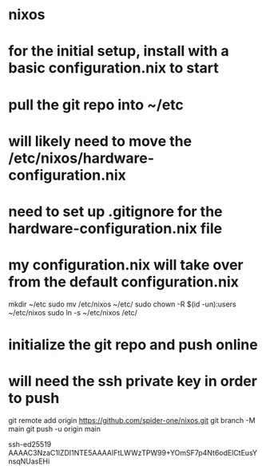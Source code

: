 # nixos

# for the initial setup, install with a basic configuration.nix to start
# pull the git repo into ~/etc
# will likely need to move the /etc/nixos/hardware-configuration.nix
# need to set up .gitignore for the hardware-configuration.nix file
# my configuration.nix will take over from the default configuration.nix
mkdir ~/etc
sudo mv /etc/nixos ~/etc/
sudo chown -R $(id -un):users ~/etc/nixos
sudo ln -s ~/etc/nixos /etc/

# initialize the git repo and push online
# will need the ssh private key in order to push
git remote add origin https://github.com/spider-one/nixos.git
git branch -M main
git push -u origin main

ssh-ed25519 AAAAC3NzaC1lZDI1NTE5AAAAIFtLWWzTPW99+YOmSF7p4Nt6odElCtEusYnsqNUasEHi
